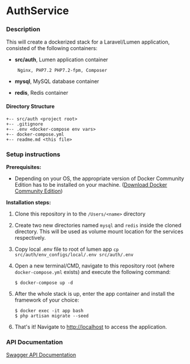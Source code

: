 # AuthService

### **Description**

This will create a dockerized stack for a Laravel/Lumen application, consisted of the following containers:
-  **src/auth**, Lumen application container

        Nginx, PHP7.2 PHP7.2-fpm, Composer
            
-  **mysql**, MySQL database container 

-  **redis**, Redis container

#### **Directory Structure**
```
+-- src/auth <project root>
+-- .gitignore
+-- .env <docker-compose env vars>
+-- docker-compose.yml
+-- readme.md <this file>
```

### **Setup instructions**

**Prerequisites:** 

* Depending on your OS, the appropriate version of Docker Community Edition has to be installed on your machine.  ([Download Docker Community Edition](https://hub.docker.com/search/?type=edition&offering=community))

**Installation steps:** 

1. Clone this repository in to the `/Users/<name>` directory

2. Create two new directories named `mysql` and `redis` inside the cloned directory. This will be used as volume mount location for the services respectively.

3. Copy local .env file to root of lumen app `cp src/auth/env_configs/local/.env src/auth/.env`

4. Open a new terminal/CMD, navigate to this repository root (where `docker-compose.yml` exists) and execute the following command:

    ```
    $ docker-compose up -d
    ```

5. After the whole stack is up, enter the app container and install the framework of your choice:

    ```
    $ docker exec -it app bash
    $ php artisan migrate --seed
    ```

5. That's it! Navigate to [http://localhost](http://localhost) to access the application.

### **API Documentation**

[Swagger API Documentation](https://app.swaggerhub.com/apis-docs/nseethapathy/authService/1.0.0)
